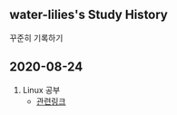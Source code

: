 ## water-lilies's Study History

꾸준히 기록하기

## 2020-08-24

1. Linux 공부
   - [관련링크](https://github.com/water-lilies/ComputerScience/tree/master/03_Linux)